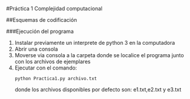 #Práctica 1 Complejidad computacional

##Esquemas de codificación

###Ejecución del programa

1. Instalar previamente un interprete de python 3 en la computadora
2. Abrir una consola
3. Moverse via consola a la carpeta donde se localice el programa junto con los archivos de ejemplares
4. Ejecutar con el comando: 
   ```
   python Practica1.py archivo.txt 
   
   ```
   donde los archivos disponibles por defecto son: e1.txt,e2.txt y e3.txt
